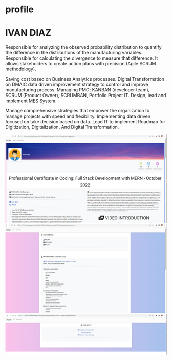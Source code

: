 # profile
<h1>IVAN DIAZ</h2>
<p>
Responsible for analyzing the observed probability distribution to quantify the difference in the distributions of the manufacturing variables. Responsible for calculating the divergence to measure that difference. It allows stakeholders to create action plans with precision (Agile SCRUM methodology).

Saving cost based on Business Analytics processes. Digital Transformation on DMAIC data driven improvement strategy to control and improve manufacturing process. Managing PMO; KANBAN (developer team), SCRUM (Product Owner), SCRUMBAN, Portfolio Project IT. Design, lead and implement MES System. 

Manage comprehensive strategies that empower the organization to manage projects with speed and flexibility. Implementing data driven focused on take decision based on data. Lead IT to implement Roadmap for Digitization, Digitalization, And Digital Transformation. 
</p>
<img src="img/profileImage1.PNG"></img>
</br>
<img src="img/profileImage2.PNG"></img>
</br>
<img src="img/profileImage3.PNG"></img>
